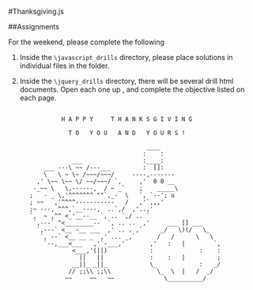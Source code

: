 #Thanksgiving.js


##Assignments

For the weekend, please complete the following

1. Inside the `\javascript_drills` directory, please place solutions in individual files in the folder.

2. Inside the `\jquery_drills` directory, there will be several drill html documents. Open each one up , and complete the objective listed on each page.

```

               H A P P Y     T H A N K S G I V I N G

                 T O   Y O U   A N D   Y O U R S !

                                       ____
                                      :    :
                  ___                 :____:
          ___ ---\ ~~ /---___         :  []:
          \   \ ~ \~ /~~~/~~~/     ----,-------
        ,' \~~ \~~ \/ ~~/~~~/ `,     ,'  0 0 __
       -_~~ \   \,------,  / ~ _`    ;    _____\
      ;   - _ \,'^^^^^^^ ""`,_-  \   `, `--'; u
      ; ~~   ,'^^^^-----------   /   ,'`,,,'
      ;~ ---, ^^^,`__----,  ..`,/  ,'..,'
      `,  ~ ,^^ <_'__--__ `, .. `,/ .. `
       `,---` ^<________--  `, .. ..  ,'     ___ [] ___
        `,---` <__ -__ ___  ,' .. . ,`     _/   \)(/   \_
         `, --` <__ __ _  ,' ... _,`      /   /      \   \
          `--,___<___   ,'`-___,'       ,'   :   |        `,
                  <___,'(||)            :             :    :
                    ||   ||             :    :   |         ;
                  __||_ _||_            \_            :   _/
                 // ;;\\ ;;\\             \_  \  |   /  _/
                ~~     ~~   ~~              \__________/



```
